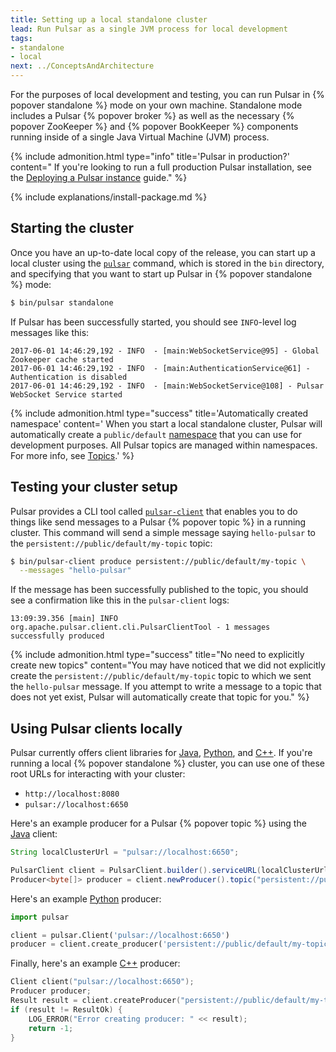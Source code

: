 ```yaml
---
title: Setting up a local standalone cluster
lead: Run Pulsar as a single JVM process for local development
tags:
- standalone
- local
next: ../ConceptsAndArchitecture
---
```


<!--

    Licensed to the Apache Software Foundation (ASF) under one
    or more contributor license agreements.  See the NOTICE file
    distributed with this work for additional information
    regarding copyright ownership.  The ASF licenses this file
    to you under the Apache License, Version 2.0 (the
    "License"); you may not use this file except in compliance
    with the License.  You may obtain a copy of the License at

      http://www.apache.org/licenses/LICENSE-2.0

    Unless required by applicable law or agreed to in writing,
    software distributed under the License is distributed on an
    "AS IS" BASIS, WITHOUT WARRANTIES OR CONDITIONS OF ANY
    KIND, either express or implied.  See the License for the
    specific language governing permissions and limitations
    under the License.

-->

For the purposes of local development and testing, you can run Pulsar in {% popover standalone %} mode on your own machine. Standalone mode includes a Pulsar {% popover broker %} as well as the necessary {% popover ZooKeeper %} and {% popover BookKeeper %} components running inside of a single Java Virtual Machine (JVM) process.

{% include admonition.html type="info" title='Pulsar in production?' content="
If you're looking to run a full production Pulsar installation, see the [Deploying a Pulsar instance](../../deployment/InstanceSetup) guide." %}

{% include explanations/install-package.md %}

## Starting the cluster

Once you have an up-to-date local copy of the release, you can start up a local cluster using the [`pulsar`](../../reference/CliTools#pulsar) command, which is stored in the `bin` directory, and specifying that you want to start up Pulsar in {% popover standalone %} mode:

```bash
$ bin/pulsar standalone
```

If Pulsar has been successfully started, you should see `INFO`-level log messages like this:

```
2017-06-01 14:46:29,192 - INFO  - [main:WebSocketService@95] - Global Zookeeper cache started
2017-06-01 14:46:29,192 - INFO  - [main:AuthenticationService@61] - Authentication is disabled
2017-06-01 14:46:29,192 - INFO  - [main:WebSocketService@108] - Pulsar WebSocket Service started
```

{% include admonition.html type="success" title='Automatically created namespace' content='
When you start a local standalone cluster, Pulsar will automatically create a `public/default` [namespace](../ConceptsAndArchitecture#namespace) that you can use for development purposes. All Pulsar topics are managed within namespaces. For more info, see [Topics](../ConceptsAndArchitecture#topics).' %}

## Testing your cluster setup

Pulsar provides a CLI tool called [`pulsar-client`](../../reference/CliTools#pulsar-client) that enables you to do things like send messages to a Pulsar {% popover topic %} in a running cluster. This command will send a simple message saying `hello-pulsar` to the `persistent://public/default/my-topic` topic:

```bash
$ bin/pulsar-client produce persistent://public/default/my-topic \
  --messages "hello-pulsar"
```

If the message has been successfully published to the topic, you should see a confirmation like this in the `pulsar-client` logs:

```
13:09:39.356 [main] INFO  org.apache.pulsar.client.cli.PulsarClientTool - 1 messages successfully produced
```

{% include admonition.html type="success" title="No need to explicitly create new topics"
content="You may have noticed that we did not explicitly create the `persistent://public/default/my-topic` topic to which we sent the `hello-pulsar` message. If you attempt to write a message to a topic that does not yet exist, Pulsar will automatically create that topic for you." %}

## Using Pulsar clients locally

Pulsar currently offers client libraries for [Java](../../clients/Java), [Python](../../clients/Python), and [C++](../../clients/Cpp). If you're running a local {% popover standalone %} cluster, you can use one of these root URLs for interacting with your cluster:

* `http://localhost:8080`
* `pulsar://localhost:6650`

Here's an example producer for a Pulsar {% popover topic %} using the [Java](../../clients/Java) client:

```java
String localClusterUrl = "pulsar://localhost:6650";

PulsarClient client = PulsarClient.builder().serviceURL(localClusterUrl).build();
Producer<byte[]> producer = client.newProducer().topic("persistent://public/default/my-topic").create();
```

Here's an example [Python](../../clients/Python) producer:

```python
import pulsar

client = pulsar.Client('pulsar://localhost:6650')
producer = client.create_producer('persistent://public/default/my-topic')
```

Finally, here's an example [C++](../../clients/Cpp) producer:

```cpp
Client client("pulsar://localhost:6650");
Producer producer;
Result result = client.createProducer("persistent://public/default/my-topic", producer);
if (result != ResultOk) {
    LOG_ERROR("Error creating producer: " << result);
    return -1;
}
```
